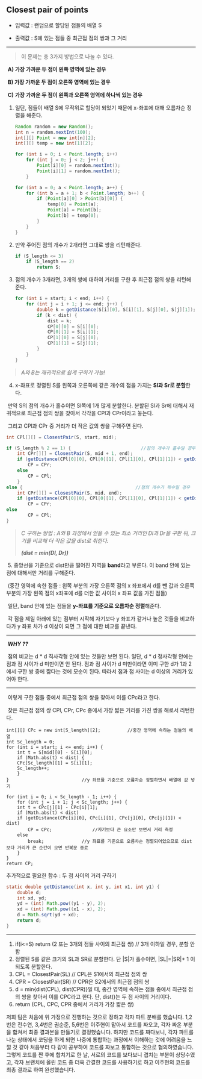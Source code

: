 ## Closest pair of points ##

- 입력값 : 랜덤으로 할당된 점들의 배열 S

- 출력값 : S에 있는 점들 중 최근접 점의 쌍과 그 거리

------



> 이 문제는 총 3가지 방법으로 나눌 수 있다.

​	**A)  가장 가까운 두 점이 왼쪽 영역에 있는 경우** 

​	**B)  가장 가까운 두 점이 오른쪽 영역에 있는 경우**

​	**C)  가장 가까운 두 점이 왼쪽과 오른쪽 영역에 하나씩 있는 경우**



1. 일단, 점들이 배열 S에 무작위로 할당이 되었기 때문에 x-좌표에 대해 오름차순 정렬을 해준다.

   ```java
   Random random = new Random();
   int n = random.nextInt(100);
   int[][] Point = new int[n][2];
   int[][] temp = new int[1][2];
   
   for (int i = 0; i < Point.length; i++)
       for (int j = 0; j < 2; j++) {
           Point[i][0] = random.nextInt();
           Point[i][1] = random.nextInt();
       }
   
   for (int a = 0; a < Point.length; a++) {
       for (int b = a + 1; b < Point.length; b++) {
           if (Point[a][0] > Point[b][0]) {
               temp[0] = Point[a];
               Point[a] = Point[b];
               Point[b] = temp[0];
           }
       }
   } 
   ```


2. 만약 주어진 점의 개수가 2개라면 그대로 쌍을 리턴해준다.

   ```java
   if (S_length <= 3)
       if (S_length == 2)
           return S;
   ```

   

3. 점의 개수가 3개라면, 3개의 쌍에 대하여 거리를 구한 후 최근접 점의 쌍을 리턴해준다. 

   ```java
   for (int i = start; i < end; i++) {
       for (int j = i + 1; j <= end; j++) {
           double k = getDistance(S[i][0], S[i][1], S[j][0], S[j][1]);
           if (k < dist) {
               dist = k;
               CP[0][0] = S[i][0];
               CP[0][1] = S[i][1];
               CP[1][0] = S[j][0];
               CP[1][1] = S[j][1];
           }
       }
   }
   ```



> *A와 B는 재귀적으로 쉽게 구하기 가능!*

4. x-좌표로 정렬된 S를 왼쪽과 오른쪽에 같은 개수의 점을 가지는 **Sl과 Sr로 분할**한다.

​	만약 S의 점의 개수가 홀수이면 Sl쪽에 1개 많게 분할한다. 분할된 Sl과 Sr에 대해서 재귀적으로 최근접 점의 쌍을 찾아서 각각을 CPl과 CPr이라고 놓는다.

​	그리고 CPl과 CPr 중 거리가 더 작은 값의 쌍을 구해주면 된다. 

```java
int CPl[][] = ClosestPair(S, start, mid);

if (S_length % 2 == 1) {                          //점의 개수가 홀수일 경우
	int CPr[][] = ClosestPair(S, mid + 1, end);        
	if (getDistance(CPl[0][0], CPl[0][1], CPl[1][0], CPl[1][1]) < getDistance(CPr[0][0], CPr[0][1], CPr[1][0], CPr[1][1]))
		CP = CPr;
	else
		CP = CPl;           
	} 
else {                                      	//점의 개수가 짝수일 경우
	int CPr[][] = ClosestPair(S, mid, end);        
	if (getDistance(CPl[0][0], CPl[0][1], CPl[1][0], CPl[1][1]) < getDistance(CPr[0][0], CPr[0][1], CPr[1][0], CPr[1][1]))
		CP = CPr;
else
		CP = CPl;           
}
```



> *C 구하는 방법 : A와 B 과정에서 얻을 수 있는 최소 거리인 Dl과 Dr을 구한 뒤, 크기를 비교해 더 작은 값을 dist로 취한다.* 
>
> ***(dist = min(Dl, Dr))***

​	5. 중앙선을 기준으로 dist만큼 떨어진 지역을 **band**라고 부른다. 이 band 안에 있는 점에 대해서만 거리를 구해준다.

​	(중간 영역에 속한 점들 : 왼쪽 부분의 가장 오른쪽 점의 x 좌표에서 d를 뺀 값과 오른쪽 부분의 가장 왼쪽 점의 x좌표에 d를 더한 값 사이의 x 좌표 값을 가진 점들)

​	일단, band 안에 있는 점들을 **y-좌표를 기준으로 오름차순 정렬**해준다. 

​	각 점을 제일 아래에 있는 점부터 시작해 자기보다 y 좌표가 같거나 높은 것들을 비교하다가 y 좌표 차가 d 이상이 되면 그 점에 대한 비교를 끝낸다.

------

​	***WHY ??***

​	점의 비교는 d * d 직사각형 안에 있는 것들만 보면 된다. 일단, d * d 정사각형 안에는 점과 점 사이가 d 미만이면 안 된다.  점과 점 사이가 d 미만이라면 이미 구한 d가 1과 2에서 구한 쌍 중에 짧다는 것에 모순이 된다. 따라서 점과 점 사이는 d 이상의 거리가 있어야 한다.

------

​	이렇게 구한 점들 중에서 최근접 점의 쌍을 찾아서 이를 CPc라고 한다.

​	찾은 최근접 점의 쌍 CPl, CPr, CPc 중에서 가장 짧은 거리를 가진 쌍을 해로서 리턴한다.

```
int[][] CPc = new int[S_length][2];          //중간 영역에 속하는 점들의 배열
int Sc_length = 0;
for (int i = start; i <= end; i++) {
	int t = S[mid][0] - S[i][0];
	if (Math.abs(t) < dist) {
	CPc[Sc_length][1] = S[i][1];
	Sc_length++;
	}
}                           //y 좌표를 기준으로 오름차순 정렬하면서 배열에 값 넣기

for (int i = 0; i < Sc_length - 1; i++) {
	for (int j = i + 1; j < Sc_length; j++) {
	int t = CPc[j][1] - CPc[i][1];
	if (Math.abs(t) < dist)
	if (getDistance(CPc[i][0], CPc[i][1], CPc[j][0], CPc[j][1]) < dist)
		CP = CPc;               //자기보다 큰 요소만 보면서 거리 측정
	else
		break;              //y 좌표를 기준으로 오름차순 정렬되어있으므로 dist보다 거리가 큰 순간이 오면 반복문 종료
	}
}
return CP;
```



추가적으로 필요한 함수 : 두 점 사이의 거리 구하기

```java
static double getDistance(int x, int y, int x1, int y1) {
	double d;
	int xd, yd;
	yd = (int) Math.pow((y1 - y), 2);
	xd = (int) Math.pow((x1 - x), 2);
	d = Math.sqrt(yd + xd);
	return d;
} 
```
------



1. if(i<=S) return (2 또는 3개의 점들 사이의 최근접 쌍) // 3개 이하일 경우, 분할 안 함
2. 정렬된 S를 같은 크기의 SL과 SR로 분할한다. 단 |S|가 홀수이면, |SL|=|SR|+ 1 이 되도록 분할한다.
3. CPL = ClosestPair(SL) // CPL은 S1에서의 최근접 점의 쌍
4. CPR = ClosestPair(SR) // CPR은 S2에서의 최근접 점의 쌍
5. d = min{dist(CPL), dist(CPR)}일 때, 중간 영역에 속하는 점들 중에서 최근접 점의 쌍을 찾아서 이를 CPC라고 한다. 단, dist()는 두 점 사이의 거리이다.
6. return (CPL, CPC, CPR 중에서 거리가 가장 짧은 쌍)

저희 팀은 처음에 위 가정으로 진행하는 것으로 정하고 각자 파트 분배를 했습니다. 1,2번은 전수연, 3,4번은 권순준, 5,6번은 이주현이 맡아서 코드를 짜오고, 각자 짜온 부분을 합쳐서 최종 결과본을 만들기로 결정했습니다. 하지만 코드를 짜다보니, 각자 파트를 나눈 상태에서 코딩을 하게 되면 나중에 통합하는 과정에서 이해하는 것에 어려움을 느낄 것 같아 처음부터 다 같이 공부하여 코드를 짜보고 통합하는 것으로 협의하였습니다. 그렇게 코드를 짠 후에 합치기로 한 날, 서로의 코드를 보다보니 겹치는 부분이 상당수였고, 각자 브랜치에 올린 코드 중 더욱 간결한 코드를 사용하기로 하고 이주현의 코드를 최종 결과로 하여 완성했습니다.
